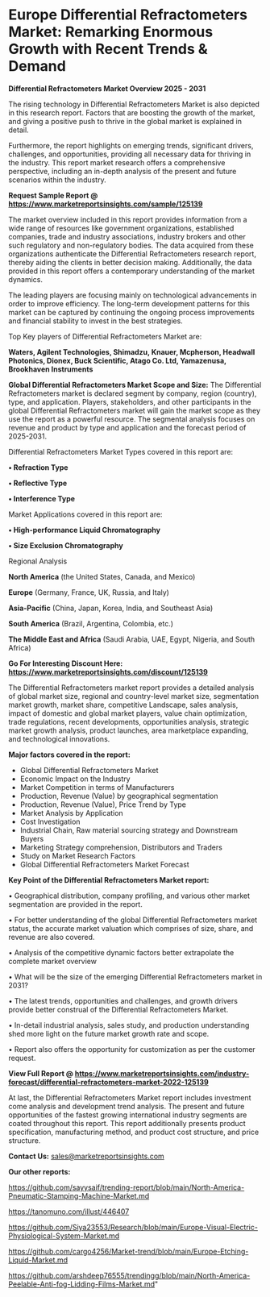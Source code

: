 # Europe Differential Refractometers Market: Remarking Enormous Growth with Recent Trends & Demand

<Strong> Differential Refractometers Market Overview 2025 - 2031</strong>

The rising technology in Differential Refractometers Market is also depicted in this research report. Factors that are boosting the growth of the market, and giving a positive push to thrive in the global market is explained in detail.

Furthermore, the report highlights on emerging trends, significant drivers, challenges, and opportunities, providing all necessary data for thriving in the industry. This report market research offers a comprehensive perspective, including an in-depth analysis of the present and future scenarios within the industry.

<strong>Request Sample Report @ <a href=https://www.marketreportsinsights.com/sample/125139>https://www.marketreportsinsights.com/sample/125139</a></strong>

The market overview included in this report provides information from a wide range of resources like government organizations, established companies, trade and industry associations, industry brokers and other such regulatory and non-regulatory bodies. The data acquired from these organizations authenticate the Differential Refractometers research report, thereby aiding the clients in better decision making. Additionally, the data provided in this report offers a contemporary understanding of the market dynamics.

The leading players are focusing mainly on technological advancements in order to improve efficiency. The long-term development patterns for this market can be captured by continuing the ongoing process improvements and financial stability to invest in the best strategies.

Top Key players of Differential Refractometers Market are:

<strong>Waters, Agilent Technologies, Shimadzu, Knauer, Mcpherson, Headwall Photonics, Dionex, Buck Scientific, Atago Co. Ltd, Yamazenusa, Brookhaven Instruments</strong>

<strong><b>Global Differential Refractometers Market Scope and Size:</b></strong>
The Differential Refractometers market is declared segment by company, region (country), type, and application. Players, stakeholders, and other participants in the global Differential Refractometers market will gain the market scope as they use the report as a powerful resource. The segmental analysis focuses on revenue and product by type and application and the forecast period of 2025-2031.

Differential Refractometers Market Types covered in this report are:

<strong>• Refraction Type

• Reflective Type

• Interference Type</strong>

Market Applications covered in this report are:

<strong>• High-performance Liquid Chromatography

• Size Exclusion Chromatography</strong> 

Regional Analysis

<strong>North America</strong> (the United States, Canada, and Mexico)

<strong>Europe</strong> (Germany, France, UK, Russia, and Italy)

<strong>Asia-Pacific</strong> (China, Japan, Korea, India, and Southeast Asia)

<strong>South America</strong> (Brazil, Argentina, Colombia, etc.)

<strong>The Middle East and Africa</strong> (Saudi Arabia, UAE, Egypt, Nigeria, and South Africa)

<strong>Go For Interesting Discount Here: <a href=https://www.marketreportsinsights.com/discount/125139>https://www.marketreportsinsights.com/discount/125139</a></strong>

The Differential Refractometers market report provides a detailed analysis of global market size, regional and country-level market size, segmentation market growth, market share, competitive Landscape, sales analysis, impact of domestic and global market players, value chain optimization, trade regulations, recent developments, opportunities analysis, strategic market growth analysis, product launches, area marketplace expanding, and technological innovations.

<strong><b>Major factors covered in the report:</b></strong>
<ul>
  <li>Global Differential Refractometers Market </li>
  <li>Economic Impact on the Industry</li>
  <li>Market Competition in terms of Manufacturers</li>
  <li>Production, Revenue (Value) by geographical segmentation</li>
  <li>Production, Revenue (Value), Price Trend by Type</li>
  <li>Market Analysis by Application</li>
  <li>Cost Investigation</li>
  <li>Industrial Chain, Raw material sourcing strategy and Downstream Buyers</li>
  <li>Marketing Strategy comprehension, Distributors and Traders</li>
  <li>Study on Market Research Factors</li>
  <li>Global Differential Refractometers Market Forecast</li>
</ul>

<strong><b>Key Point of the Differential Refractometers Market report:</b></strong>

• Geographical distribution, company profiling, and various other market segmentation are provided in the report.

• For better understanding of the global Differential Refractometers market status, the accurate market valuation which comprises of size, share, and revenue are also covered.

• Analysis of the competitive dynamic factors better extrapolate the complete market overview

• What will be the size of the emerging Differential Refractometers market in 2031?

• The latest trends, opportunities and challenges, and growth drivers provide better construal of the Differential Refractometers Market.

• In-detail industrial analysis, sales study, and production understanding shed more light on the future market growth rate and scope.

• Report also offers the opportunity for customization as per the customer request.

<strong><b>View Full Report @ <a href=https://www.marketreportsinsights.com/industry-forecast/differential-refractometers-market-2022-125139>https://www.marketreportsinsights.com/industry-forecast/differential-refractometers-market-2022-125139</a></b></strong>


At last, the Differential Refractometers Market report includes investment come analysis and development trend analysis. The present and future opportunities of the fastest growing international industry segments are coated throughout this report. This report additionally presents product specification, manufacturing method, and product cost structure, and price structure.

<strong>Contact Us:</strong>
sales@marketreportsinsights.com

<strong>Our other reports:</strong>

<a href=https://github.com/sayysaif/trending-report/blob/main/North-America-Pneumatic-Stamping-Machine-Market.md>https://github.com/sayysaif/trending-report/blob/main/North-America-Pneumatic-Stamping-Machine-Market.md</a>

<a href=https://tanomuno.com/illust/446407>https://tanomuno.com/illust/446407</a>

<a href=https://github.com/Siya23553/Research/blob/main/Europe-Visual-Electric-Physiological-System-Market.md>https://github.com/Siya23553/Research/blob/main/Europe-Visual-Electric-Physiological-System-Market.md</a>

<a href=https://github.com/cargo4256/Market-trend/blob/main/Europe-Etching-Liquid-Market.md>https://github.com/cargo4256/Market-trend/blob/main/Europe-Etching-Liquid-Market.md</a>

<a href=https://github.com/arshdeep76555/trendingg/blob/main/North-America-Peelable-Anti-fog-Lidding-Films-Market.md>https://github.com/arshdeep76555/trendingg/blob/main/North-America-Peelable-Anti-fog-Lidding-Films-Market.md</a>"
